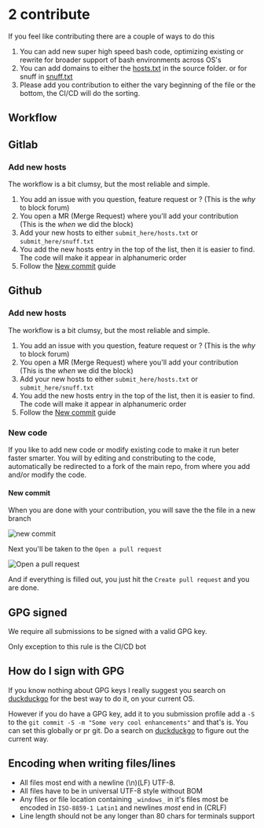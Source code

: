 # 2 contribute

If you feel like contributing there are a couple of ways to do this

1. You can add new super high speed bash code, optimizing existing or rewrite for
    broader support of bash environments across OS's
1. You can add domains to either the [hosts.txt](submit_here/hosts.txt) in the source folder. or for snuff in
    [snuff.txt](submit_here/snuff.txt)
1. Please add you contribution to either the vary beginning of the file or the bottom, the
    CI/CD will do the sorting.

## Workflow

## Gitlab
### Add new hosts
The workflow is a bit clumsy, but the most reliable and simple.
1. You add an issue with you question, feature request or ?
    (This is the _why_ to block forum)
1. You open a MR (Merge Request) where you'll add your contribution
    (This is the _when_ we did the block)
1. Add your new hosts to either `submit_here/hosts.txt` or `submit_here/snuff.txt`
1. You add the new hosts entry in the top of the list, then it is easier to find.
    The code will make it appear in alphanumeric order
1. Follow the [New commit](#new-commit) guide

## Github
### Add new hosts
The workflow is a bit clumsy, but the most reliable and simple.
1. You add an issue with you question, feature request or ?
    (This is the _why_ to block forum)
1. You open a MR (Merge Request) where you'll add your contribution
    (This is the _when_ we did the block)
1. Add your new hosts to either `submit_here/hosts.txt` or `submit_here/snuff.txt`
1. You add the new hosts entry in the top of the list, then it is easier to find.
    The code will make it appear in alphanumeric order
1. Follow the [New commit](#new-commit) guide

### New code
If you like to add new code or modify existing code to make it run beter
faster smarter. You will by editing and constributing to the code, automatically
be redirected to a fork of the main repo, from where you add and/or modify the code.

#### New commit
When you are done with your contribution, you will save the the file in a new branch

![new commit](https://user-images.githubusercontent.com/44526987/68994730-a380f980-0886-11ea-84a6-7a921902de98.png)

Next you'll be taken to the `Open a pull request`

![Open a pull request](https://user-images.githubusercontent.com/44526987/68994731-a4199000-0886-11ea-8158-1cd2b0a4a271.png)

And if everything is filled out, you just hit the `Create pull request` and you are done.


## GPG signed
We require all submissions to be signed with a valid GPG key.

Only exception to this rule is the CI/CD bot

## How do I sign with GPG
If you know nothing about GPG keys I really suggest you search on
[duckduckgo](https://safe.duckduckgo.com) for the best way to do it, on your current OS.

However if you do have a GPG key, add it to you submission profile add a `-S`
to the `git commit -S -m "Some very cool enhancements"` and that's is. You can set
this globally or pr git. Do a search on [duckduckgo](https://duckduckgo.com)
to figure out the current way.

## Encoding when writing files/lines
- All files most end with a newline (\n)(LF) UTF-8.
- All files have to be in universal UTF-8 style without BOM
- Any files or file location containing `_windows_` in it's files most be
  encoded in `ISO-8859-1 Latin1` and newlines *most* end in (CRLF)
- Line length should not be any longer than 80 chars for terminals support

